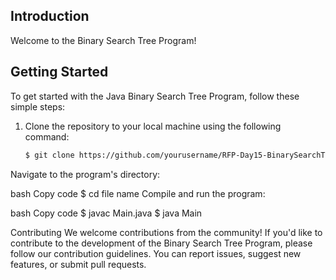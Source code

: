 ## Introduction

Welcome to the Binary Search Tree Program! 

## Getting Started

To get started with the Java Binary Search Tree Program, follow these simple steps:

1. Clone the repository to your local machine using the following command:

   ```bash
   $ git clone https://github.com/yourusername/RFP-Day15-BinarySearchTree.git
Navigate to the program's directory:

bash
Copy code
$ cd file name
Compile and run the program:

bash
Copy code
$ javac Main.java
$ java Main


Contributing
We welcome contributions from the community! If you'd like to contribute to the development of the Binary Search Tree Program, please follow our contribution guidelines. You can report issues, suggest new features, or submit pull requests.

